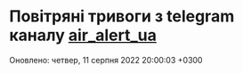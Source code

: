 # Повітряні тривоги з telegram каналу [air_alert_ua](https://t.me/air_alert_ua)

Оновлено:
четвер, 11 серпня 2022 20:00:03 +0300
